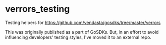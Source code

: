 # verrors_testing
Testing helpers for https://github.com/vendasta/gosdks/tree/master/verrors

This was originally published as a part of GoSDKs.  But, in an effort to avoid
influencing developers' testing styles, I've moved it to an external repo.
